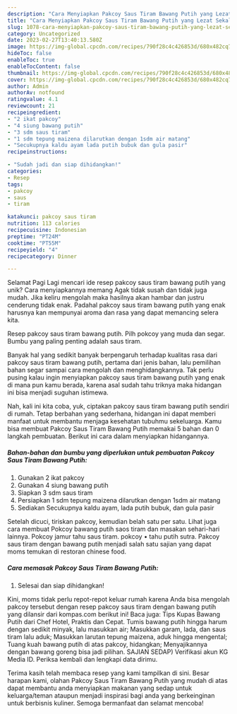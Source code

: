```yaml
---
description: "Cara Menyiapkan Pakcoy Saus Tiram Bawang Putih yang Lezat Sekali, Lezat"
title: "Cara Menyiapkan Pakcoy Saus Tiram Bawang Putih yang Lezat Sekali, Lezat"
slug: 1078-cara-menyiapkan-pakcoy-saus-tiram-bawang-putih-yang-lezat-sekali-lezat
category: Uncategorized
date: 2023-02-27T13:40:13.580Z
image: https://img-global.cpcdn.com/recipes/790f28c4c426853d/680x482cq70/pakcoy-saus-tiram-bawang-putih-foto-resep-utama.jpg
hideToc: false
enableToc: true
enableTocContent: false
thumbnail: https://img-global.cpcdn.com/recipes/790f28c4c426853d/680x482cq70/pakcoy-saus-tiram-bawang-putih-foto-resep-utama.jpg
cover: https://img-global.cpcdn.com/recipes/790f28c4c426853d/680x482cq70/pakcoy-saus-tiram-bawang-putih-foto-resep-utama.jpg
author: Admin
authorAv: notfound
ratingvalue: 4.1
reviewcount: 21
recipeingredient:
- "2 ikat pakcoy"
- "4 siung bawang putih"
- "3 sdm saus tiram"
- "1 sdm tepung maizena dilarutkan dengan 1sdm air matang"
- "Secukupnya kaldu ayam lada putih bubuk dan gula pasir"
recipeinstructions:

- "Sudah jadi dan siap dihidangkan!"
categories:
- Resep
tags:
- pakcoy
- saus
- tiram

katakunci: pakcoy saus tiram 
nutrition: 113 calories
recipecuisine: Indonesian
preptime: "PT24M"
cooktime: "PT55M"
recipeyield: "4"
recipecategory: Dinner

---
```



Selamat Pagi Lagi mencari ide resep pakcoy saus tiram bawang putih yang unik? Cara menyiapkannya memang Agak tidak susah dan tidak juga mudah. Jika keliru mengolah maka hasilnya akan hambar dan justru cenderung tidak enak. Padahal pakcoy saus tiram bawang putih yang enak harusnya kan mempunyai aroma dan rasa yang dapat memancing selera kita.


Resep pakcoy saus tiram bawang putih. Pilh pokcoy yang muda dan segar. Bumbu yang paling penting adalah saus tiram.

Banyak hal yang sedikit banyak berpengaruh terhadap kualitas rasa dari pakcoy saus tiram bawang putih, pertama dari jenis bahan, lalu pemilihan bahan segar sampai cara mengolah dan menghidangkannya. Tak perlu pusing kalau ingin menyiapkan pakcoy saus tiram bawang putih yang enak di mana pun kamu berada, karena asal sudah tahu triknya maka hidangan ini bisa menjadi suguhan istimewa.


Nah, kali ini kita coba, yuk, ciptakan pakcoy saus tiram bawang putih sendiri di rumah. Tetap berbahan yang sederhana, hidangan ini dapat memberi manfaat untuk membantu menjaga kesehatan tubuhmu sekeluarga. Kamu bisa membuat Pakcoy Saus Tiram Bawang Putih memakai 5 bahan dan 0 langkah pembuatan. Berikut ini cara dalam menyiapkan hidangannya.

<!--inarticleads1-->

##### Bahan-bahan dan bumbu yang diperlukan untuk pembuatan Pakcoy Saus Tiram Bawang Putih:

1. Gunakan 2 ikat pakcoy
1. Gunakan 4 siung bawang putih
1. Siapkan 3 sdm saus tiram
1. Persiapkan 1 sdm tepung maizena dilarutkan dengan 1sdm air matang
1. Sediakan Secukupnya kaldu ayam, lada putih bubuk, dan gula pasir


Setelah dicuci, tiriskan pakcoy, kemudian belah satu per satu. Lihat juga cara membuat Pokcoy bawang putih saos tiram dan masakan sehari-hari lainnya. Pokcoy jamur tahu saus tiram. pokcoy • tahu putih sutra. Pakcoy saus tiram dengan bawang putih menjadi salah satu sajian yang dapat moms temukan di restoran chinese food. 

<!--inarticleads2-->

##### Cara memasak Pakcoy Saus Tiram Bawang Putih:


1. Selesai dan siap dihidangkan!

Kini, moms tidak perlu repot-repot keluar rumah karena Anda bisa mengolah pakcoy tersebut dengan resep pakcoy saus tiram dengan bawang putih yang dilansir dari kompas.com berikut ini! Baca juga: Tips Kupas Bawang Putih dari Chef Hotel, Praktis dan Cepat. Tumis bawang putih hingga harum dengan sedikit minyak, lalu masukkan air; Masukkan garam, lada, dan saus tiram lalu aduk; Masukkan larutan tepung maizena, aduk hingga mengental; Tuang kuah bawang putih di atas pakcoy, hidangkan; Menyajikannya dengan bawang goreng bisa jadi pilihan. SAJIAN SEDAP) Verifikasi akun KG Media ID. Periksa kembali dan lengkapi data dirimu. 

Terima kasih telah membaca resep yang kami tampilkan di sini. Besar harapan kami, olahan Pakcoy Saus Tiram Bawang Putih yang mudah di atas dapat membantu anda menyiapkan makanan yang sedap untuk keluarga/teman ataupun menjadi inspirasi bagi anda yang berkeinginan untuk berbisnis kuliner. Semoga bermanfaat dan selamat mencoba!
